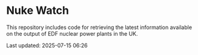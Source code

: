 # Nuke Watch

This repository includes code for retrieving the latest information available on the output of EDF nuclear power plants in the UK.

Last updated: 2025-07-15 06:26